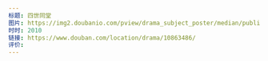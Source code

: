 ```yaml
---
标题: 四世同堂
图片: https://img2.doubanio.com/pview/drama_subject_poster/median/public/01672ca6ef83d8e.jpg
时时: 2010
链接: https://www.douban.com/location/drama/10863486/
评价:
---
```



